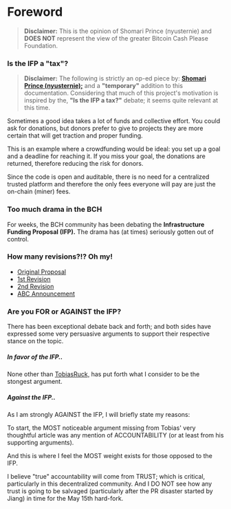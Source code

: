 # Foreword

> __Disclaimer:__ This is the opinion of Shomari Prince (nyusternie) and __DOES NOT__ represent the view of the greater Bitcoin Cash Please Foundation.

### Is the IFP a "tax"?

> __Disclaimer:__ The following is strictly an op-ed piece by: __[Shomari Prince (nyusternie);](https://ash2.cash)__ and a __"temporary"__ addition to this documentation. Considering that much of this project's motivation is inspired by the, __"Is the IFP a tax?"__ debate; it seems quite relevant at this time.

Sometimes a good idea takes a lot of funds and collective effort. You could ask for donations, but donors prefer to give to projects they are more certain that will get traction and proper funding.

This is an example where a crowdfunding would be ideal: you set up a goal and a deadline for reaching it. If you miss your goal, the donations are returned, therefore reducing the risk for donors.

Since the code is open and auditable, there is no need for a centralized trusted platform and therefore the only fees everyone will pay are just the on-chain (miner) fees.

### Too much drama in the BCH

For weeks, the BCH community has been debating the __Infrastructure Funding Proposal (IFP).__ The drama has (at times) seriously gotten out of control.

### How many revisions?!? Oh my!

- [Original Proposal](https://medium.com/@jiangzhuoer/infrastructure-funding-plan-for-bitcoin-cash-131fdcd2412e)
- [1st Revision](https://read.cash/@Jiang_Zhuoer_BTC.TOP_CEO/bch-miner-donation-plan-update-0cf20809)
- [2nd Revision](https://read.cash/@Jiang_Zhuoer_BTC.TOP_CEO/bch-miner-donation-plan-update-again-72ea9248)
- [ABC Announcement](https://www.bitcoinabc.org/2020-02-15-miner-fund/)

### Are you FOR or AGAINST the IFP?

There has been exceptional debate back and forth; and both sides have expressed some very persuasive arguments to support their respective stance on the topic.

##### In favor of the IFP..

None other than [TobiasRuck,](https://read.cash/@TobiasRuck/why-i-support-the-ifp-despite-the-community-seeming-to-hate-it-and-how-to-fix-it-d128e975) has put forth what I consider to be the stongest argument.

##### Against the IFP..

As I am strongly AGAINST the IFP, I will briefly state my reasons:

To start, the MOST noticeable argument missing from Tobias' very thoughtful article was any mention of ACCOUNTABILITY (or at least from his supporting arguments).

And this is where I feel the MOST weight exists for those opposed to the IFP.

I believe "true" accountability will come from TRUST; which is critical, particularly in this decentralized community. And I DO NOT see how any trust is going to be salvaged (particularly after the PR disaster started by Jiang) in time for the May 15th hard-fork.
